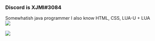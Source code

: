 ### Discord is XJMI#3084
Somewhatish java programmer 
I also know HTML, CSS, LUA-U + LUA
<br>
![ ](https://komarev.com/ghpvc/?username=XJMI&style=flat-square&color=blue)
</br>
<br>
![ ](https://github-readme-stats.vercel.app/api/top-langs/?username=XJMI&theme=tokyonight&show_icons=true)
<!--
**XJMI/XJMI** is a ✨ _special_ ✨ repository because its `README.md` (this file) appears on your GitHub profile.
